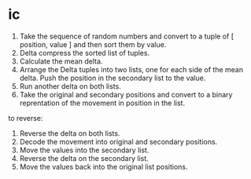# ic

1. Take the sequence of random numbers and convert to a tuple of [ position, value ] and then sort them by value.
2. Delta compress the sorted list of tuples.
3. Calculate the mean delta.
4. Arrange the Delta tuples into two lists, one for each side of the mean delta. Push the position in the secondary list to the value.
5. Run another delta on both lists.
6. Take the original and secondary positions and convert to a binary reprentation of the movement in position in the list.

to reverse:

1. Reverse the delta on both lists.
2. Decode the movement into original and secondary positions.
3. Move the values into the secondary list.
4. Reverse the delta on the secondary list.
5. Move the values back into the original list positions.

